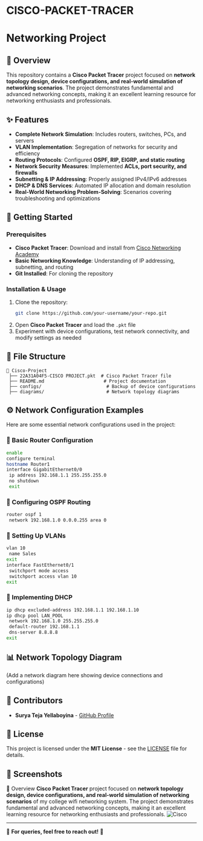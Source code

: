# CISCO-PACKET-TRACER
# Networking Project

## 📌 Overview
This repository contains a **Cisco Packet Tracer** project focused on **network topology design, device configurations, and real-world simulation of networking scenarios**. The project demonstrates fundamental and advanced networking concepts, making it an excellent learning resource for networking enthusiasts and professionals.

## ✨ Features
- **Complete Network Simulation**: Includes routers, switches, PCs, and servers
- **VLAN Implementation**: Segregation of networks for security and efficiency
- **Routing Protocols**: Configured **OSPF, RIP, EIGRP, and static routing**
- **Network Security Measures**: Implemented **ACLs, port security, and firewalls**
- **Subnetting & IP Addressing**: Properly assigned IPv4/IPv6 addresses
- **DHCP & DNS Services**: Automated IP allocation and domain resolution
- **Real-World Networking Problem-Solving**: Scenarios covering troubleshooting and optimizations

## 🚀 Getting Started
### Prerequisites
- **Cisco Packet Tracer**: Download and install from [Cisco Networking Academy](https://www.netacad.com/)
- **Basic Networking Knowledge**: Understanding of IP addressing, subnetting, and routing
- **Git Installed**: For cloning the repository

### Installation & Usage
1. Clone the repository:
   ```bash
   git clone https://github.com/your-username/your-repo.git
   ```
2. Open **Cisco Packet Tracer** and load the `.pkt` file
3. Experiment with device configurations, test network connectivity, and modify settings as needed

## 📂 File Structure
```
📂 Cisco-Project
 ├── 22A31A04F5-CISCO PROJECT.pkt  # Cisco Packet Tracer file
 ├── README.md                      # Project documentation
 ├── configs/                        # Backup of device configurations
 ├── diagrams/                       # Network topology diagrams
```

## ⚙️ Network Configuration Examples
Here are some essential network configurations used in the project:

### 📌 Basic Router Configuration
```bash
enable
configure terminal
hostname Router1
interface GigabitEthernet0/0
 ip address 192.168.1.1 255.255.255.0
 no shutdown
 exit
```

### 📌 Configuring OSPF Routing
```bash
router ospf 1
 network 192.168.1.0 0.0.0.255 area 0
```

### 📌 Setting Up VLANs
```bash
vlan 10
 name Sales
exit
interface FastEthernet0/1
 switchport mode access
 switchport access vlan 10
exit
```

### 📌 Implementing DHCP
```bash
ip dhcp excluded-address 192.168.1.1 192.168.1.10
ip dhcp pool LAN_POOL
 network 192.168.1.0 255.255.255.0
 default-router 192.168.1.1
 dns-server 8.8.8.8
exit
```

## 📊 Network Topology Diagram
(Add a network diagram here showing device connections and configurations)

## 🤝 Contributors
- **Surya Teja Yellaboyina** - [GitHub Profile](https://github.com/SuryaTeja200405)

## 📜 License
This project is licensed under the **MIT License** - see the [LICENSE](LICENSE) file for details.

## 📸 Screenshots
📌 Overview
**Cisco Packet Tracer** project focused on **network topology design, device configurations, and real-world simulation of networking scenarios** of my college wifi networking system. The project demonstrates fundamental and advanced networking concepts, making it an excellent learning resource for networking enthusiasts and professionals.
![Cisco](https://github.com/user-attachments/assets/1cf07c12-619a-4a0f-ba9f-7862620a75a1)


---
📧 **For queries, feel free to reach out!** 🚀
